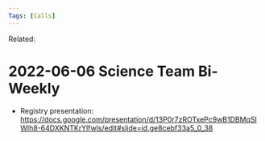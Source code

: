 ```yaml
---
Tags: [Calls]
---
```

Related:
# 2022-06-06 Science Team Bi-Weekly

- Registry presentation: https://docs.google.com/presentation/d/13P0r7zROTxePc9wB1DBMqSlWlh8-64DXKNTKrYlfwls/edit#slide=id.ge8cebf33a5_0_38